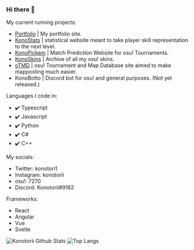 ### Hi there 👋

My current running projects:
 - [Portfolio](https://konotorii.com) | My portfolio site.
 - [KonoStats](https://stats.konotorii.com) | statistical website meant to take player skill representation to the next level.
 - [KonoPickem](https://pickem.konotorii.com) | Match Prediction Website for osu! Tournaments.
 - [KonoSkins](https://skins.konotorii.com) | Archive of all my osu! skins.
 - [oTMD](https://otmd.konotorii.com) | osu! Tournament and Map Database site aimed to make mappooling much easier.
 - KonoBotto | Discord bot for osu! and general purposes. (Not yet released.)
 
Languages I code in:
 - ✔️ Typescript
 - ✔️ Javascript
 - ✔️ Python
 - ✔️ C#
 - ✔️ C++
 
My socials:
 - Twitter: konotori1
 - Instagram: konotorii
 - osu!: 7270
 - Discord: Konotorii#9182

Frameworks:
 - React
 - Angular
 - Vue
 - Svelte

<!--
**konotorii/konotorii** is a ✨ _special_ ✨ repository because its `README.md` (this file) appears on your GitHub profile.

Here are some ideas to get you started:

- 🔭 I’m currently working on ...
- 🌱 I’m currently learning ...
- 👯 I’m looking to collaborate on ...
- 🤔 I’m looking for help with ...
- 💬 Ask me about ...
- 📫 How to reach me: ...
- 😄 Pronouns: ...
- ⚡ Fun fact: ...
-->

![Konotorii Github Stats](https://konotorii-stats.vercel.app/api?username=konotorii&count_private=true&show_icons=true&theme=monokai)
![Top Langs](https://konotorii-stats.vercel.app/api/top-langs/?username=konotorii&count_private=true&show_icons=true&theme=monokai)
